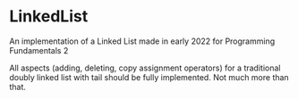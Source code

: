 # LinkedList
An implementation of a Linked List made in early 2022 for Programming Fundamentals 2 

All aspects (adding, deleting, copy assignment operators) for a traditional doubly linked list with tail should be fully implemented. Not much more than that.
